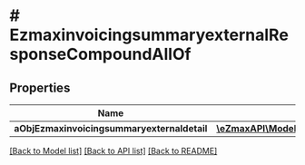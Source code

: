 # # EzmaxinvoicingsummaryexternalResponseCompoundAllOf

## Properties

Name | Type | Description | Notes
------------ | ------------- | ------------- | -------------
**aObjEzmaxinvoicingsummaryexternaldetail** | [**\eZmaxAPI\Model\EzmaxinvoicingsummaryexternaldetailResponseCompound[]**](EzmaxinvoicingsummaryexternaldetailResponseCompound.md) |  |

[[Back to Model list]](../../README.md#models) [[Back to API list]](../../README.md#endpoints) [[Back to README]](../../README.md)
